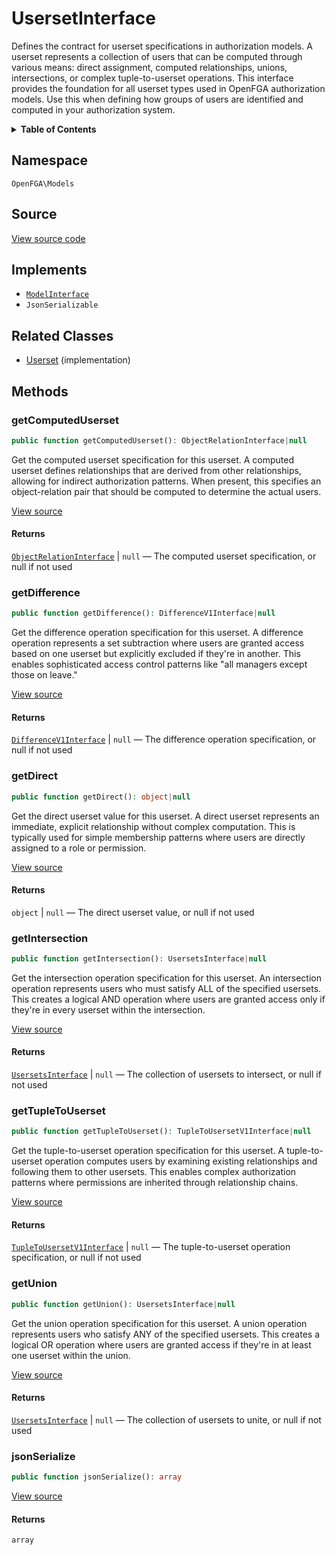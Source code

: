 # UsersetInterface

Defines the contract for userset specifications in authorization models. A userset represents a collection of users that can be computed through various means: direct assignment, computed relationships, unions, intersections, or complex tuple-to-userset operations. This interface provides the foundation for all userset types used in OpenFGA authorization models. Use this when defining how groups of users are identified and computed in your authorization system.

<details>
<summary><strong>Table of Contents</strong></summary>

- [Namespace](#namespace)
- [Source](#source)
- [Implements](#implements)
- [Related Classes](#related-classes)
- [Methods](#methods)

- [`getComputedUserset()`](#getcomputeduserset)
  - [`getDifference()`](#getdifference)
  - [`getDirect()`](#getdirect)
  - [`getIntersection()`](#getintersection)
  - [`getTupleToUserset()`](#gettupletouserset)
  - [`getUnion()`](#getunion)
  - [`jsonSerialize()`](#jsonserialize)

</details>

## Namespace

`OpenFGA\Models`

## Source

[View source code](https://github.com/evansims/openfga-php/blob/main/src/Models/UsersetInterface.php)

## Implements

- [`ModelInterface`](ModelInterface.md)
- `JsonSerializable`

## Related Classes

- [Userset](Models/Userset.md) (implementation)

## Methods

### getComputedUserset

```php
public function getComputedUserset(): ObjectRelationInterface|null

```

Get the computed userset specification for this userset. A computed userset defines relationships that are derived from other relationships, allowing for indirect authorization patterns. When present, this specifies an object-relation pair that should be computed to determine the actual users.

[View source](https://github.com/evansims/openfga-php/blob/main/src/Models/UsersetInterface.php#L32)

#### Returns

[`ObjectRelationInterface`](ObjectRelationInterface.md) &#124; `null` — The computed userset specification, or null if not used

### getDifference

```php
public function getDifference(): DifferenceV1Interface|null

```

Get the difference operation specification for this userset. A difference operation represents a set subtraction where users are granted access based on one userset but explicitly excluded if they&#039;re in another. This enables sophisticated access control patterns like &quot;all managers except those on leave.&quot;

[View source](https://github.com/evansims/openfga-php/blob/main/src/Models/UsersetInterface.php#L43)

#### Returns

[`DifferenceV1Interface`](DifferenceV1Interface.md) &#124; `null` — The difference operation specification, or null if not used

### getDirect

```php
public function getDirect(): object|null

```

Get the direct userset value for this userset. A direct userset represents an immediate, explicit relationship without complex computation. This is typically used for simple membership patterns where users are directly assigned to a role or permission.

[View source](https://github.com/evansims/openfga-php/blob/main/src/Models/UsersetInterface.php#L54)

#### Returns

`object` &#124; `null` — The direct userset value, or null if not used

### getIntersection

```php
public function getIntersection(): UsersetsInterface|null

```

Get the intersection operation specification for this userset. An intersection operation represents users who must satisfy ALL of the specified usersets. This creates a logical AND operation where users are granted access only if they&#039;re in every userset within the intersection.

[View source](https://github.com/evansims/openfga-php/blob/main/src/Models/UsersetInterface.php#L65)

#### Returns

[`UsersetsInterface`](Models/Collections/UsersetsInterface.md) &#124; `null` — The collection of usersets to intersect, or null if not used

### getTupleToUserset

```php
public function getTupleToUserset(): TupleToUsersetV1Interface|null

```

Get the tuple-to-userset operation specification for this userset. A tuple-to-userset operation computes users by examining existing relationships and following them to other usersets. This enables complex authorization patterns where permissions are inherited through relationship chains.

[View source](https://github.com/evansims/openfga-php/blob/main/src/Models/UsersetInterface.php#L76)

#### Returns

[`TupleToUsersetV1Interface`](TupleToUsersetV1Interface.md) &#124; `null` — The tuple-to-userset operation specification, or null if not used

### getUnion

```php
public function getUnion(): UsersetsInterface|null

```

Get the union operation specification for this userset. A union operation represents users who satisfy ANY of the specified usersets. This creates a logical OR operation where users are granted access if they&#039;re in at least one userset within the union.

[View source](https://github.com/evansims/openfga-php/blob/main/src/Models/UsersetInterface.php#L87)

#### Returns

[`UsersetsInterface`](Models/Collections/UsersetsInterface.md) &#124; `null` — The collection of usersets to unite, or null if not used

### jsonSerialize

```php
public function jsonSerialize(): array

```

[View source](https://github.com/evansims/openfga-php/blob/main/src/Models/UsersetInterface.php#L100)

#### Returns

`array`
